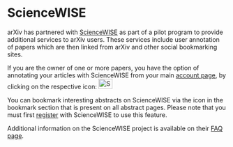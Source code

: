 ScienceWISE
===========

arXiv has partnered with [ScienceWISE](http://sciencewise.info) as part
of a pilot program to provide additional services to arXiv users. These
services include user annotation of papers which are then linked from
arXiv and other social bookmarking sites.

If you are the owner of one or more papers, you have the option of
annotating your articles with ScienceWISE from your main [account
page](/user), by clicking on the respective icon:
<img src="https://arxiv.org/icons/sciencewise45x32.png" alt="ScienceWISE icon" width="32" height="23" />

You can bookmark interesting abstracts on ScienceWISE via the icon in
the bookmark section that is present on all abstract pages. Please note
that you must first [register](http://sciencewise.info/users/register)
with ScienceWISE to use this feature.

Additional information on the ScienceWISE project is available on their
[FAQ page](http://sciencewise.info/faq).
